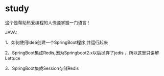 # study
这个是帮助热爱编程的人快速掌握一门语言！

JAVA:

  1、如何使用Idea创建一个SpringBoot程序,并运行起来

  2、SpringBoot集成Redis,因为Springboot2.x以后抛弃了jedis ，所以这里只讲解Lettuce 

  3、SpringBoot集成Session存储Redis